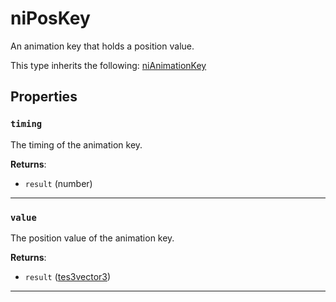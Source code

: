 # niPosKey

An animation key that holds a position value.

This type inherits the following: [niAnimationKey](../../types/niAnimationKey)
## Properties

### `timing`

The timing of the animation key.

**Returns**:

* `result` (number)

***

### `value`

The position value of the animation key.

**Returns**:

* `result` ([tes3vector3](../../types/tes3vector3))

***

